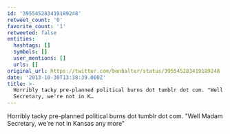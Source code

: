 ```yaml
---
id: '395545283419189248'
retweet_count: '0'
favorite_count: '1'
retweeted: false
entities:
  hashtags: []
  symbols: []
  user_mentions: []
  urls: []
original_url: https://twitter.com/benbalter/status/395545283419189248
date: '2013-10-30T13:38:39.000Z'
title: >-
  Horribly tacky pre-planned political burns dot tumblr dot com. "Well Madam
  Secretary, we're not in K…
---
```


Horribly tacky pre-planned political burns dot tumblr dot com. "Well Madam Secretary, we're not in Kansas any more"